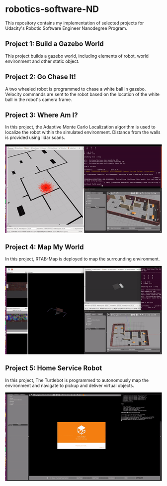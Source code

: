 # robotics-software-ND

This repository contains my implementation of selected projects for Udacity's Robotic Software Engineer Nanodegree Program.

## Project 1: Build a Gazebo World

This project builds a gazebo world, including elements of robot, world environment and other static object.

## Project 2: Go Chase It!

A two wheeled robot is programmed to chase a white ball in gazebo. Velocity commands are sent to the robot based on the location of the white ball in the robot's camera frame.

## Project 3: Where Am I?

In this project, the Adaptive Monte Carlo Localization algorithm is used to localize the robot within the simulated environment. Distance from the walls is provided using lidar scans.

![amcl](Proj3_WhereAmI/Images/AMCL.gif)

## Project 4: Map My World

In this project, RTAB-Map is deployed to map the surrounding environment.

![slam](Proj4_MapMyWorld/Images/SLAM.gif)

## Project 5: Home Service Robot

In this project, The Turtlebot is programmed to autonomously map the environment and navigate to pickup and deliver virtual objects. 

![hsr](Proj5_HomeServiceRobot/Images/HSR.gif)

